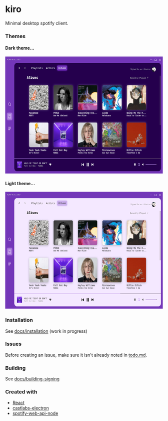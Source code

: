 # kiro
Minimal desktop spotify client.

### Themes

#### Dark theme...
<img src="ui-dark.jpg" width="640" height="373">

#### Light theme...
<img src="ui-light.jpg" width="640" height="373">

### Installation
See [docs/installation](docs/installation.md) (work in progress)

### Issues
Before creating an issue, make sure it isn't already noted in [todo.md](todo.md).

### Building
See [docs/building-signing](docs/building-signing.md)

### Created with
- [React](https://github.com/facebook/react)
- [castlabs-electron](https://github.com/castlabs/electron-releases)
- [spotify-web-api-node](https://github.com/thelinmichael/spotify-web-api-node)
